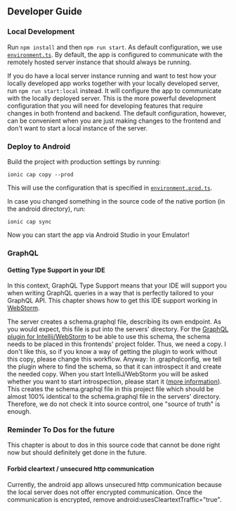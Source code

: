 ## Developer Guide

### Local Development

Run `npm install` and then `npm run start`. As default configuration, we use [`environment.ts`](https://github.com/simon-lammes/lammes-assistant/blob/master/lammes-assistant-ionic-app/src/environments/environment.ts). By default, the app is configured to communicate with the remotely hosted server instance that should always be running.

If you do have a local server instance running and want to test how your locally developed app works together with your locally developed server, run `npm run start:local` instead. It will configure the app to communicate with the locally deployed server. This is the more powerful development configuration that you will need for developing features that require changes in both frontend and backend. The default configuration, however, can be convenient when you are just making changes to the frontend and don't want to start a local instance of the server.

### Deploy to Android

Build the project with production settings by running:

```
ionic cap copy --prod
```

This will use the configuration that is specified in [`environment.prod.ts`](https://github.com/simon-lammes/lammes-assistant/blob/master/lammes-assistant-ionic-app/src/environments/environment.prod.ts).

In case you changed something in the source code of the native portion (in the android directory), run:

```
ionic cap sync
```

Now you can start the app via Android Studio in your Emulator!

### GraphQL

#### Getting Type Support in your IDE

In this context, GraphQL Type Support means that your IDE will support you when writing GraphQL queries in a way that is perfectly tailored to your GraphQL API. This chapter shows how to get this IDE support working in [WebStorm](https://www.jetbrains.com/webstorm/).

The server creates a schema.graphql file, describing its own endpoint. As you would expect, this file is put into the servers' directory. For the [GraphQL plugin for Intellij/WebStorm](https://jimkyndemeyer.github.io/js-graphql-intellij-plugin) to be able to use this schema, the schema needs to be placed in this frontends' project folder. Thus, we need a copy. I don't like this, so if you know a way of getting the plugin to work without this copy, please change this workflow. Anyway: In .graphqlconfig, we tell the plugin where to find the schema, so that it can introspect it and create the needed copy. When you start IntelliJ/WebStorm you will be asked whether you want to start introspection, please start it ([more information]((https://jimkyndemeyer.github.io/js-graphql-intellij-plugin/docs/developer-guide))).  This creates the schema.graphql file in this project file which should be almost 100% identical to the schema.graphql file in the servers' directory. Therefore, we do not check it into source control, one "source of truth" is enough.

### Reminder To Dos for the future

This chapter is about to dos in this source code that cannot be done right now but should definitely get done in the future.

#### Forbid cleartext / unsecured http communication

Currently, the android app allows unsecured http communication because the local server does not offer encrypted communication.
Once the communication is encrypted, remove android:usesCleartextTraffic="true".

